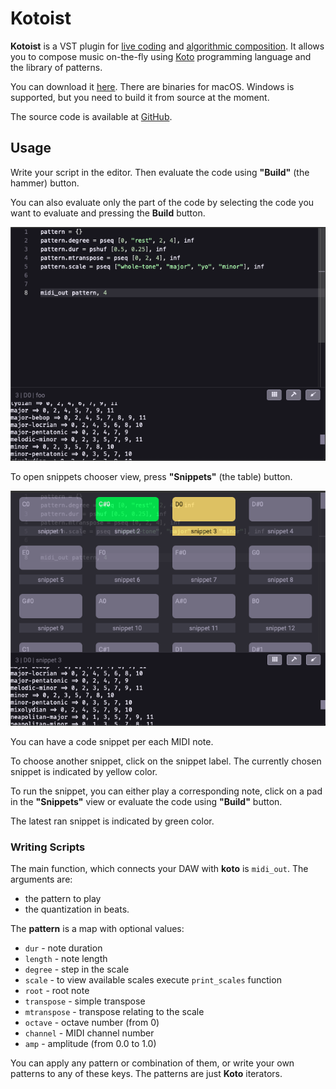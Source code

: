 Kotoist
=======

**Kotoist** is a VST plugin for 
[live coding](https://en.wikipedia.org/wiki/Live_coding) and 
[algorithmic composition](https://en.wikipedia.org/wiki/Algorithmic_composition).
It allows you to compose music on-the-fly using
[Koto](https://github.com/koto-lang/koto) programming language and the library
of patterns.

You can download it [here](https://github.com/ales-tsurko/kotoist/releases).
There are binaries for macOS. Windows is supported, but you need to build it
from source at the moment.

The source code is available at
[GitHub](https://github.com/ales-tsurko/kotoist).




## Usage

Write your script in the editor. Then evaluate the code using **"Build"** (the
hammer) button.

You can also evaluate only the part of the code by selecting the code you want
to evaluate and pressing the **Build** button.

![screenshot 1](/screenshots/editor.png "Kotoist editor")

To open snippets chooser view, press **"Snippets"** (the table) button.

![screenshot 2](/screenshots/snippets.png "Kotoist snippets")

You can have a code snippet per each MIDI note.

To choose another snippet, click on the snippet label. The currently chosen
snippet is indicated by yellow color.

To run the snippet, you can either play a corresponding note, click on a pad in
the **"Snippets"** view or evaluate the code using **"Build"** button.

The latest ran snippet is indicated by green color.


### Writing Scripts

The main function, which connects your DAW with **koto** is `midi_out`. The
arguments are:

- the pattern to play
- the quantization in beats.

The **pattern** is a map with optional values:

- `dur` - note duration
- `length` - note length
- `degree` - step in the scale
- `scale` - to view available scales execute `print_scales` function
- `root` - root note
- `transpose` - simple transpose
- `mtranspose` - transpose relating to the scale
- `octave` - octave number (from 0)
- `channel` - MIDI channel number
- `amp` - amplitude (from 0.0 to 1.0)

You can apply any pattern or combination of them, or write your own patterns to
any of these keys. The patterns are just **Koto** iterators.

